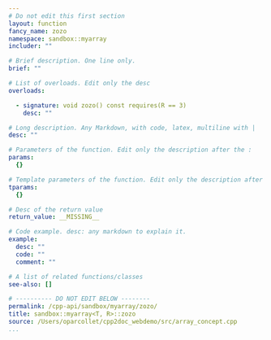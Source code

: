 ```yaml
---
# Do not edit this first section
layout: function
fancy_name: zozo
namespace: sandbox::myarray
includer: ""

# Brief description. One line only.
brief: ""

# List of overloads. Edit only the desc
overloads:

  - signature: void zozo() const requires(R == 3)
    desc: ""

# Long description. Any Markdown, with code, latex, multiline with |
desc: ""

# Parameters of the function. Edit only the description after the :
params:
  {}

# Template parameters of the function. Edit only the description after the :
tparams:
  {}

# Desc of the return value
return_value: __MISSING__

# Code example. desc: any markdown to explain it.
example:
  desc: ""
  code: ""
  comment: ""

# A list of related functions/classes
see-also: []

# ---------- DO NOT EDIT BELOW --------
permalink: /cpp-api/sandbox/myarray/zozo/
title: sandbox::myarray<T, R>::zozo
source: /Users/oparcollet/cpp2doc_webdemo/src/array_concept.cpp
...
```


